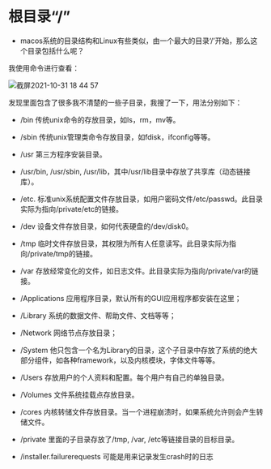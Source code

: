 # 根目录“/”
* macos系统的目录结构和Linux有些类似，由一个最大的目录‘/’开始，那么这个目录包括什么呢？  

我使用命令进行查看：  


![截屏2021-10-31 18 44 57](https://user-images.githubusercontent.com/74129445/139578961-897cb9cc-a600-438f-bdc4-51daf9014f0b.png)  

发现里面包含了很多我不清楚的一些子目录，我搜了一下，用法分别如下：  

* /bin 传统unix命令的存放目录，如ls，rm，mv等。  


* /sbin 传统unix管理类命令存放目录，如fdisk，ifconfig等等。  


* /usr 第三方程序安装目录。  


* /usr/bin, /usr/sbin, /usr/lib，其中/usr/lib目录中存放了共享库（动态链接库）。  


* /etc. 标准unix系统配置文件存放目录，如用户密码文件/etc/passwd。此目录实际为指向/private/etc的链接。  


* /dev 设备文件存放目录，如何代表硬盘的/dev/disk0。  


* /tmp 临时文件存放目录，其权限为所有人任意读写。此目录实际为指向/private/tmp的链接。  


* /var 存放经常变化的文件，如日志文件。此目录实际为指向/private/var的链接。  


* /Applications 应用程序目录，默认所有的GUI应用程序都安装在这里；  


* /Library 系统的数据文件、帮助文件、文档等等；  


* /Network 网络节点存放目录；  


* /System 他只包含一个名为Library的目录，这个子目录中存放了系统的绝大部分组件，如各种framework，以及内核模块，字体文件等等。  


* /Users 存放用户的个人资料和配置。每个用户有自己的单独目录。  


* /Volumes 文件系统挂载点存放目录。  


* /cores 内核转储文件存放目录。当一个进程崩溃时，如果系统允许则会产生转储文件。  


* /private 里面的子目录存放了/tmp, /var, /etc等链接目录的目标目录。  


* /installer.failurerequests 可能是用来记录发生crash时的日志  























